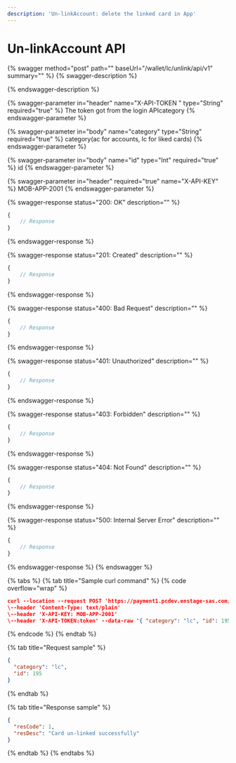 ```yaml
---
description: 'Un-linkAccount: delete the linked card in App'
---
```


# Un-linkAccount API

{% swagger method="post" path="" baseUrl="<domain>/wallet/lc/unlink/api/v1" summary="" %}
{% swagger-description %}

{% endswagger-description %}

{% swagger-parameter in="header" name="X-API-TOKEN  " type="String" required="true" %}
The token got from the login APIcategory
{% endswagger-parameter %}

{% swagger-parameter in="body" name="category" type="String" required="true" %}
​category(ac for accounts, lc for liked cards)
{% endswagger-parameter %}

{% swagger-parameter in="body" name="id" type="Int" required="true" %}
id
{% endswagger-parameter %}

{% swagger-parameter in="header" required="true" name="X-API-KEY" %}
MOB-APP-2001
{% endswagger-parameter %}

{% swagger-response status="200: OK" description="" %}
```javascript
{
    // Response
}
```
{% endswagger-response %}

{% swagger-response status="201: Created" description="" %}
```javascript
{
    // Response
}
```
{% endswagger-response %}

{% swagger-response status="400: Bad Request" description="" %}
```javascript
{
    // Response
}
```
{% endswagger-response %}

{% swagger-response status="401: Unauthorized" description="" %}
```javascript
{
    // Response
}
```
{% endswagger-response %}

{% swagger-response status="403: Forbidden" description="" %}
```javascript
{
    // Response
}
```
{% endswagger-response %}

{% swagger-response status="404: Not Found" description="" %}
```javascript
{
    // Response
}
```
{% endswagger-response %}

{% swagger-response status="500: Internal Server Error" description="" %}
```javascript
{
    // Response
}
```
{% endswagger-response %}
{% endswagger %}

{% tabs %}
{% tab title="Sample curl command" %}
{% code overflow="wrap" %}
```json
curl --location --request POST 'https://payment1.pcdev.enstage-sas.com/wallet/lc/unlink/api/v1'
\--header 'Content-Type: text/plain'
\--header 'X-API-KEY: MOB-APP-2001'
\--header 'X-API-TOKEN:token' --data-raw '{ "category": "lc", "id": 195 }'​
```
{% endcode %}
{% endtab %}

{% tab title="Request sample" %}
```json
{
  "category": "lc",
  "id": 195
}
```
{% endtab %}

{% tab title="Response sample" %}
```json
{
  "resCode": 1,
  "resDesc": "Card un-linked successfully"
}
```
{% endtab %}
{% endtabs %}
